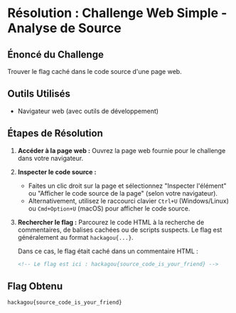 # Résolution : Challenge Web Simple - Analyse de Source

## Énoncé du Challenge

Trouver le flag caché dans le code source d'une page web.

## Outils Utilisés

*   Navigateur web (avec outils de développement)

## Étapes de Résolution

1.  **Accéder à la page web :** Ouvrez la page web fournie pour le challenge dans votre navigateur.
2.  **Inspecter le code source :**
    *   Faites un clic droit sur la page et sélectionnez "Inspecter l'élément" ou "Afficher le code source de la page" (selon votre navigateur).
    *   Alternativement, utilisez le raccourci clavier `Ctrl+U` (Windows/Linux) ou `Cmd+Option+U` (macOS) pour afficher le code source.
3.  **Rechercher le flag :** Parcourez le code HTML à la recherche de commentaires, de balises cachées ou de scripts suspects. Le flag est généralement au format `hackagou{...}`.

    Dans ce cas, le flag était caché dans un commentaire HTML :

    ```html
    <!-- Le flag est ici : hackagou{source_code_is_your_friend} -->
    ```

## Flag Obtenu

`hackagou{source_code_is_your_friend}`